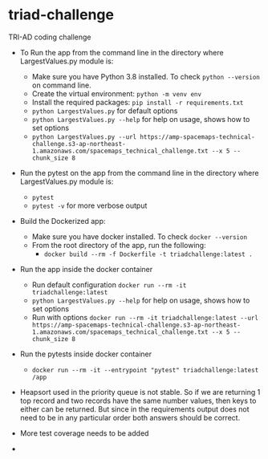 # triad-challenge
TRI-AD coding challenge

* To Run the app from the command line in the directory where LargestValues.py module is:
  * Make sure you have Python 3.8 installed.  To check `python --version` on command line. 
  * Create the virtual environment: `python -m venv env`
  * Install the required packages: `pip install -r requirements.txt`
  * `python LargestValues.py` for default options
  * `python LargestValues.py --help` for help on usage, shows how to set options
  * `python LargestValues.py --url https://amp-spacemaps-technical-challenge.s3-ap-northeast-1.amazonaws.com/spacemaps_technical_challenge.txt --x 5 --chunk_size 8` 

* Run the pytest on the app from the command line in the directory where LargestValues.py module is:
  * `pytest`
  * `pytest -v` for more verbose output


* Build the Dockerized app:
  * Make sure you have docker installed. To check `docker --version`
  * From the root directory of the app, run the following:
    * `docker build --rm -f Dockerfile -t triadchallenge:latest .`

* Run the app inside the docker container 
  * Run default configuration `docker run --rm -it triadchallenge:latest` 
  * `python LargestValues.py --help` for help on usage, shows how to set options
  * Run with options `docker run --rm -it triadchallenge:latest --url https://amp-spacemaps-technical-challenge.s3-ap-northeast-1.amazonaws.com/spacemaps_technical_challenge.txt --x 5 --chunk_size 8` 

* Run the pytests inside docker container
  * `docker run --rm -it --entrypoint "pytest" triadchallenge:latest /app`

* Heapsort used in the priority queue is not stable.  So if we are returning 1 top record and two records have the same number values, then keys to either can be returned.  But since in the requirements output does not need to be in any particular order both answers should be correct. 

* More test coverage needs to be added

* 

